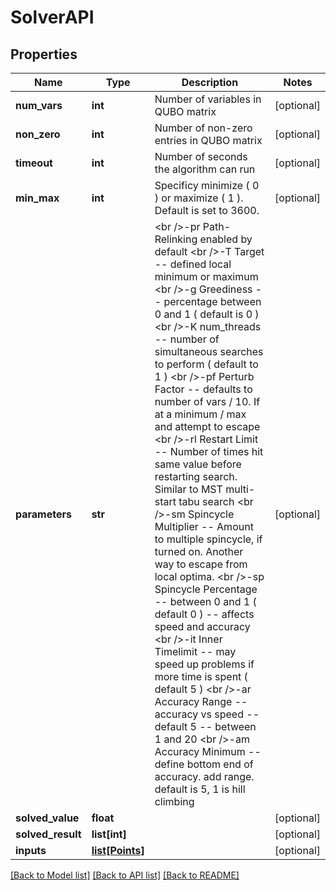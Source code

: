 # SolverAPI

## Properties
Name | Type | Description | Notes
------------ | ------------- | ------------- | -------------
**num_vars** | **int** | Number of variables in QUBO matrix | [optional] 
**non_zero** | **int** | Number of non-zero entries in QUBO matrix | [optional] 
**timeout** | **int** | Number of seconds the algorithm can run | [optional] 
**min_max** | **int** | Specificy minimize ( 0 ) or maximize ( 1 ). Default is set to 3600. | [optional] 
**parameters** | **str** | &lt;br /&gt;-pr Path-Relinking enabled by default                &lt;br /&gt;-T  Target -- defined local minimum or maximum              &lt;br /&gt;-g  Greediness -- percentage between 0 and 1 ( default is 0 )              &lt;br /&gt;-K  num_threads -- number of simultaneous searches to perform ( default to 1 )              &lt;br /&gt;-pf Perturb Factor -- defaults to number of vars / 10. If at a minimum / max and attempt to escape               &lt;br /&gt;-rl Restart Limit -- Number of times hit same value before restarting search. Similar to MST multi-start tabu search              &lt;br /&gt;-sm Spincycle Multiplier -- Amount to multiple spincycle, if turned on. Another way to escape from local optima.              &lt;br /&gt;-sp Spincycle Percentage -- between 0 and 1 ( default 0 ) -- affects speed and accuracy              &lt;br /&gt;-it Inner Timelimit -- may speed up problems if more time is spent ( default 5 )              &lt;br /&gt;-ar Accuracy Range -- accuracy vs speed -- default 5 -- between 1 and 20                &lt;br /&gt;-am Accuracy Minimum -- define bottom end of accuracy. add range. default is 5, 1 is hill climbing | [optional] 
**solved_value** | **float** |  | [optional] 
**solved_result** | **list[int]** |  | [optional] 
**inputs** | [**list[Points]**](Points.md) |  | [optional] 

[[Back to Model list]](../README.md#documentation-for-models) [[Back to API list]](../README.md#documentation-for-api-endpoints) [[Back to README]](../README.md)

